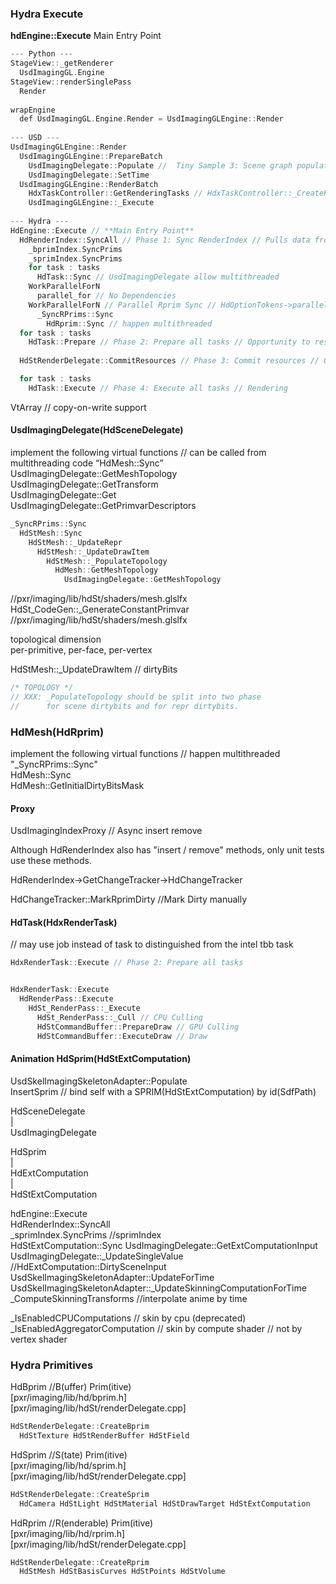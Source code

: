 ### Hydra Execute

**hdEngine::Execute** Main Entry Point
```cxx
--- Python ---  
StageView::_getRenderer  
  UsdImagingGL.Engine
StageView::renderSinglePass  
  Render  
  
wrapEngine  
  def UsdImagingGL.Engine.Render = UsdImagingGLEngine::Render  
     
--- USD ---  
UsdImagingGLEngine::Render
  UsdImagingGLEngine::PrepareBatch
    UsdImagingDelegate::Populate //  Tiny Sample 3: Scene graph population
    UsdImagingDelegate::SetTime
  UsdImagingGLEngine::RenderBatch
    HdxTaskController::GetRenderingTasks // HdxTaskController::_CreateRenderGraph // A Tiny Sample 2: Create your task graph
    UsdImagingGLEngine::_Execute  
   
--- Hydra ---  
HdEngine::Execute // **Main Entry Point**
  HdRenderIndex::SyncAll // Phase 1: Sync RenderIndex // Pulls data from the scene graph
    _bprimIndex.SyncPrims
    _sprimIndex.SyncPrims
    for task : tasks
      HdTask::Sync // UsdImagingDelegate allow multithreaded 
    WorkParallelForN   
      parallel_for // No Dependencies    
    WorkParallelForN // Parallel Rprim Sync // HdOptionTokens->parallelRprimSync  
      _SyncRPrims::Sync
        HdRprim::Sync // happen multithreaded
  for task : tasks 
    HdTask::Prepare // Phase 2: Prepare all tasks // Opportunity to resolve prim dependencies since sync has run for all prims // Dependencies -> Not parallel ? 
   
  HdStRenderDelegate::CommitResources // Phase 3: Commit resources // Opportunity to submit to the GPU for instance  

  for task : tasks 
    HdTask::Execute // Phase 4: Execute all tasks // Rendering    
```

VtArray // copy-on-write support  


#### UsdImagingDelegate(HdSceneDelegate)   
implement the following virtual functions // can be called from multithreading code “HdMesh::Sync”     
UsdImagingDelegate::GetMeshTopology  
UsdImagingDelegate::GetTransform  
UsdImagingDelegate::Get  
UsdImagingDelegate::GetPrimvarDescriptors  

```cxx
_SyncRPrims::Sync
  HdStMesh::Sync  
    HdStMesh::_UpdateRepr
      HdStMesh::_UpdateDrawItem
        HdStMesh::_PopulateTopology
          HdMesh::GetMeshTopology
            UsdImagingDelegate::GetMeshTopology
```

//pxr/imaging/lib/hdSt/shaders/mesh.glslfx  
HdSt_CodeGen::_GenerateConstantPrimvar //pxr/imaging/lib/hdSt/shaders/mesh.glslfx  
  
topological dimension  
per-primitive, per-face, per-vertex  

HdStMesh::_UpdateDrawItem // dirtyBits  
```cxx
/* TOPOLOGY */
// XXX: _PopulateTopology should be split into two phase
//      for scene dirtybits and for repr dirtybits.
```

### HdMesh(HdRprim)  
implement the following virtual functions // happen multithreaded "_SyncRPrims::Sync"   
HdMesh::Sync  
HdMesh::GetInitialDirtyBitsMask  
  
#### Proxy  
  
UsdImagingIndexProxy // Async insert remove  
  
Although HdRenderIndex also has "insert / remove" methods, only unit tests use these methods.  

HdRenderIndex->GetChangeTracker->HdChangeTracker  

HdChangeTracker::MarkRprimDirty //Mark Dirty manually  

#### HdTask(HdxRenderTask) 
// may use job instead of task to distinguished from the intel tbb task

```cxx
HdxRenderTask::Execute // Phase 2: Prepare all tasks


HdxRenderTask::Execute  
  HdRenderPass::Execute  
    HdSt_RenderPass::_Execute 
      HdSt_RenderPass::_Cull // CPU Culling
      HdStCommandBuffer::PrepareDraw // GPU Culling
      HdStCommandBuffer::ExecuteDraw // Draw
```
  
#### Animation HdSprim(HdStExtComputation)  
  
UsdSkelImagingSkeletonAdapter::Populate  
  InsertSprim // bind self with a SPRIM(HdStExtComputation) by id(SdfPath)    

HdSceneDelegate  
  |  
UsdImagingDelegate  
   
HdSprim    
  |   
HdExtComputation     
  |   
HdStExtComputation    
   
hdEngine::Execute    
  HdRenderIndex::SyncAll   
    _sprimIndex.SyncPrims //sprimIndex   
      HdStExtComputation::Sync
        UsdImagingDelegate::GetExtComputationInput    
          UsdImagingDelegate::_UpdateSingleValue  //HdExtComputation::DirtySceneInput  
            UsdSkelImagingSkeletonAdapter::UpdateForTime  
              UsdSkelImagingSkeletonAdapter::_UpdateSkinningComputationForTime  
              _ComputeSkinningTransforms //interpolate anime by time  
                            
_IsEnabledCPUComputations // skin by cpu (deprecated)  
_IsEnabledAggregatorComputation // skin by compute shader // not by vertex shader  

### Hydra Primitives    
   
HdBprim //B(uffer) Prim(itive)     
\[pxr/imaging/lib/hd/bprim.h\]       
\[pxr/imaging/lib/hdSt/renderDelegate.cpp\]  
```c++
HdStRenderDelegate::CreateBprim  
  HdStTexture HdStRenderBuffer HdStField  
```  
   
HdSprim //S(tate) Prim(itive)     
\[pxr/imaging/lib/hd/sprim.h\]    
\[pxr/imaging/lib/hdSt/renderDelegate.cpp\]  
```C++
HdStRenderDelegate::CreateSprim  
  HdCamera HdStLight HdStMaterial HdStDrawTarget HdStExtComputation  
```  

HdRprim //R(enderable) Prim(itive)  
\[pxr/imaging/lib/hd/rprim.h\]   
\[pxr/imaging/lib/hdSt/renderDelegate.cpp\]  
```c++
HdStRenderDelegate::CreateRprim
  HdStMesh HdStBasisCurves HdStPoints HdStVolume       
```
                   
